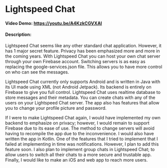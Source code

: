 # Lightspeed Chat
#### Video Demo:  https://youtu.be/A4KzkCGVXAI
#### Description:
Lightspeed Chat seems like any other standard chat application. However, it has 1 major secret feature. Privacy has been emphasized more and more in the coming years. With Lightspeed Chat you can host your own chat server through your own Firebase account. Switching servers is as easy as replacing the google-services.json file. This allows you to have more control on who can see the messages. 

Lightspeed Chat currently only supports Android and is written in Java with its UI made using XML (not Android Jetpack). Its backend is entirely on Firebase to give you full control. Lightspeed Chat uses realtime database to store messages and their metadata. You can create chats with any of the users on your Lightspeed Chat server. The app also has features that allow you to change your profile picture and password.

If I were to make Lightspeed Chat again, I would have implemented my own backend to emphasize on privacy; however, I would remain to support Firebase due to its ease of use. The method to change servers will avoid having to recompile the app due to the inconvenience. I would also have written the app in Kotlin. One of the features that I tried to implement that I failed at implementing in time was notifications. However, I plan to add this feature soon. I also plan to implement group chats in Lightspeed Chat; to allow users to switch all their chats to a more secure and trustable app. Finally, I would like to make an iOS and web app to reach more users.
